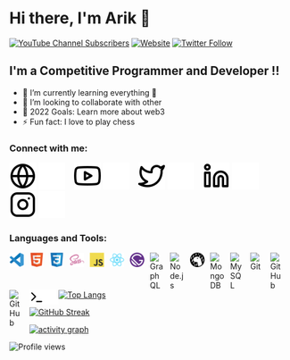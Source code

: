 # Hi there, I'm Arik 👋 

[![YouTube Channel Subscribers](https://img.shields.io/youtube/channel/subscribers/UCjzaUZJegsE-H4AZdA71c0w?logo=youtube&logoColor=red&style=for-the-badge)][youtube]
[![Website](https://img.shields.io/website?label=JsDragon&style=for-the-badge&url=https%3A%2F%2FJsDragon)](https://mdarikrayhan.github.io/JsDragon)
[![Twitter Follow](https://img.shields.io/twitter/follow/mdarikrayhan?color=1DA1F2&logo=twitter&style=for-the-badge)](https://twitter.com/intent/follow?original_referer=https%3A%2F%2Fgithub.com%2Fmdarikrayhan&screen_name=mdarikrayhan)



## I'm a Competitive Programmer and Developer !!

- 🌱 I’m currently learning everything 🤣
- 👯 I’m looking to collaborate with other
- 🥅 2022 Goals: Learn more about web3
- ⚡ Fun fact: I love to play chess

### Connect with me:

[![website](./img/globe-light.svg)](https://mdarikrayhan.github.io/JsDragon/#gh-light-mode-only)
[![website](./img/globe-dark.svg)](https://mdarikrayhan.github.io/JsDragon/#gh-dark-mode-only)
&nbsp;&nbsp;
[![website](./img/youtube-light.svg)](https://www.youtube.com/channel/UCjzaUZJegsE-H4AZdA71c0w#gh-light-mode-only)
[![website](./img/youtube-dark.svg)](https://www.youtube.com/channel/UCjzaUZJegsE-H4AZdA71c0w#gh-dark-mode-only)
&nbsp;&nbsp;
[![website](./img/twitter-light.svg)](https://twitter.com/mdarikrayhan#gh-light-mode-only)
[![website](./img/twitter-dark.svg)](https://twitter.com/mdarikrayhan#gh-dark-mode-only)
&nbsp;&nbsp;
[![website](./img/linkedin-light.svg)](https://linkedin.com/in/mdarikrayhan#gh-light-mode-only)
[![website](./img/linkedin-dark.svg)](https://linkedin.com/in/mdarikrayhan#gh-dark-mode-only)
&nbsp;&nbsp;
[![website](./img/instagram-light.svg)](https://instagram.com/mdarikrayhan#gh-light-mode-only)
[![website](./img/instagram-dark.svg)](https://instagram.com/mdarikrayhan#gh-dark-mode-only)

### Languages and Tools:

[<img align="left" alt="Visual Studio Code" width="26px" src="./img/vscode-original.svg" style="padding-right:10px;" />][webdevplaylist]
[<img align="left" alt="HTML5" width="26px" src="./img/html5-original.svg" style="padding-right:10px;" />][webdevplaylist]
[<img align="left" alt="CSS3" width="26px" src="./img/css3-original.svg" style="padding-right:10px;" />][cssplaylist]
[<img align="left" alt="Sass" width="26px" src="./img/sass-original.svg" style="padding-right:10px;" />][cssplaylist]
[<img align="left" alt="JavaScript" width="26px" src="./img/javascript-original.svg" style="padding-right:10px;" />][jsplaylist]
[<img align="left" alt="React" width="26px" src="./img/react-original.svg" style="padding-right:10px;" />][reactplaylist]
[<img align="left" alt="Gatsby" width="26px" src="./img/gatsby-original.svg" style="padding-right:10px;" />][webdevplaylist]
[<img align="left" alt="GraphQL" width="26px" src="https://cdn.jsdelivr.net/gh/devicons/devicon/icons/graphql/graphql-plain.svg" style="padding-right:10px;" />][webdevplaylist]
[<img align="left" alt="Node.js" width="26px" src="https://cdn.jsdelivr.net/gh/devicons/devicon/icons/nodejs/nodejs-original.svg" style="padding-right:10px;" />][webdevplaylist]
[<img align="left" alt="Deno" width="26px" src="./img/deno-light.svg" style="padding-right:10px;" />][webdevplaylist]
[<img align="left" alt="MongoDB" width="26px" src="https://cdn.jsdelivr.net/gh/devicons/devicon/icons/mongodb/mongodb-original.svg" style="padding-right:10px;" />][webdevplaylist]
[<img align="left" alt="MySQL" width="26px" src="https://cdn.jsdelivr.net/gh/devicons/devicon/icons/mysql/mysql-original.svg" style="padding-right:10px;" />][webdevplaylist]
[<img align="left" alt="Git" width="26px" src="https://cdn.jsdelivr.net/gh/devicons/devicon/icons/git/git-original.svg" style="padding-right:10px;" />][webdevplaylist]
[<img align="left" alt="GitHub" width="26px" src="https://user-images.githubusercontent.com/3369400/139447912-e0f43f33-6d9f-45f8-be46-2df5bbc91289.png" style="padding-right:10px;" />](https://www.youtube.com/playlist?list=PLkwxH9e_vrAJ0WbEsFA9W3I1W-g_BTsbt#gh-dark-mode-only)
[<img align="left" alt="GitHub" width="26px" src="https://user-images.githubusercontent.com/3369400/139448065-39a229ba-4b06-434b-bc67-616e2ed80c8f.png" style="padding-right:10px;" />](https://www.youtube.com/playlist?list=PLkwxH9e_vrAJ0WbEsFA9W3I1W-g_BTsbt#gh-light-mode-only)
[<img align="left" alt="Terminal" width="26px" src="./img/terminal-light.svg" />](https://www.youtube.com/playlist?list=PLkwxH9e_vrAJ0WbEsFA9W3I1W-g_BTsbt#gh-light-mode-only)
[<img align="left" alt="Terminal" width="26px" src="./img/terminal-dark.svg" />](https://www.youtube.com/playlist?list=PLkwxH9e_vrAJ0WbEsFA9W3I1W-g_BTsbt#gh-dark-mode-only)

<br />
<br />

---

 <!--  TOP LANGUAGES STATISTICS -->
 [![Top Langs](https://github-readme-stats.vercel.app/api/top-langs/?username=mdarikrayhan&theme=light&layout=compact&align=right&width=40%)](https://github.com/mdarikrayhan/github-readme-stats)
<!--  CONTRIBUTION AND STREAK BLOCK -->
 [![GitHub Streak](https://github-readme-streak-stats.herokuapp.com/?user=mdarikrayhan&currStreakNum=2FD3EB&fire=pink&sideLabels=F00&theme=light)](https://git.io/streak-stats)
 <!-- ACTIVITY GRAPH TRACKER -->
[![activity graph](https://activity-graph.herokuapp.com/graph?username=mdarikrayhan&theme=react-dark)](https://github.com/mdarikrayhan/github-readme-activity-graph)

![Profile views](https://gpvc.arturio.dev/mdarikrayhan)

[website]: https://mdarikrayhan.github.io/JsDragon/
[twitter]: https://twitter.com/mdarikrayhan
[youtube]: https://www.youtube.com/channel/UCjzaUZJegsE-H4AZdA71c0w
[instagram]: https://instagram.com/mdarikrayhan
[linkedin]: https://linkedin.com/in/mdarikrayhan
[webdevplaylist]: https://www.youtube.com/playlist?list=PLkwxH9e_vrAJ0WbEsFA9W3I1W-g_BTsbt
[jsplaylist]: https://www.youtube.com/playlist?list=PLkwxH9e_vrALRJKu7wfXby3MKeflhTu6B
[cssplaylist]: https://www.youtube.com/playlist?list=PLkwxH9e_vrALSdvZuEh6gqQdmDoDIoqz4
[reactplaylist]: https://www.youtube.com/playlist?list=PLkwxH9e_vrAK4TdffpxKY3QGyHCpxFcQ0
